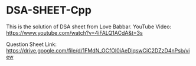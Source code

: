# DSA-SHEET-Cpp
This is the solution of DSA sheet from Love Babbar.
YouTube Video:
https://www.youtube.com/watch?v=4iFALQ1ACdA&t=3s


Question Sheet Link:
https://drive.google.com/file/d/1FMdN_OCfOI0iAeDlqswCiC2DZzD4nPsb/view
